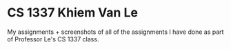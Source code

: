 # CS 1337 Khiem Van Le
My assignments + screenshots of all of the assignments I have done as part of Professor Le's CS 1337 class.
